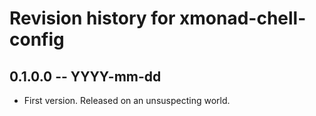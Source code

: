 # Revision history for xmonad-chell-config

## 0.1.0.0 -- YYYY-mm-dd

* First version. Released on an unsuspecting world.
